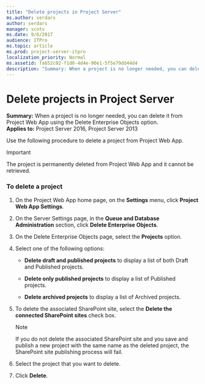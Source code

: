 ```yaml
---
title: "Delete projects in Project Server"
ms.author: serdars
author: serdars
manager: scotv
ms.date: 9/6/2017
audience: ITPro
ms.topic: article
ms.prod: project-server-itpro
localization_priority: Normal
ms.assetid: fa652c02-f1d0-4d4e-90e1-5f5e79dd44d4
description: "Summary: When a project is no longer needed, you can delete it from Project Web App using the Delete Enterprise Objects option."
---
```


# Delete projects in Project Server
 
 **Summary:** When a project is no longer needed, you can delete it from Project Web App using the Delete Enterprise Objects option.<br/>
**Applies to:** Project Server 2016, Project Server 2013
  
Use the following procedure to delete a project from Project Web App.
  
> [!IMPORTANT]
> The project is permanently deleted from Project Web App and it cannot be retrieved. 
  
### To delete a project

1. On the Project Web App home page, on the **Settings** menu, click **Project Web App Settings**.
    
2. On the Server Settings page, in the **Queue and Database Administration** section, click **Delete Enterprise Objects**.
    
3. On the Delete Enterprise Objects page, select the **Projects** option.
    
4. Select one of the following options:
    
   - **Delete draft and published projects** to display a list of both Draft and Published projects.
    
   - **Delete only published projects** to display a list of Published projects.
    
   - **Delete archived projects** to display a list of Archived projects.
    
5. To delete the associated SharePoint site, select the **Delete the connected SharePoint sites** check box.
    
    > [!NOTE]
    > If you do not delete the associated SharePoint site and you save and publish a new project with the same name as the deleted project, the SharePoint site publishing process will fail. 
  
6. Select the project that you want to delete.
    
7. Click **Delete**.
    

